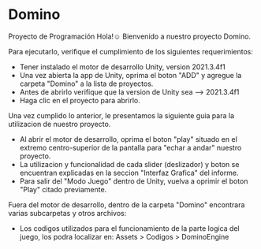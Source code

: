 # Domino
Proyecto de Programación
Hola!☺ 
Bienvenido a nuestro proyecto Domino.


Para ejecutarlo, verifique el cumplimiento de los siguientes requerimientos:

- Tener instalado el motor de desarrollo Unity, version 2021.3.4f1
- Una vez abierta la app de Unity, oprima el boton "ADD" y agregue la carpeta "Domino" a la lista de proyectos.
- Antes de abrirlo verifique que la version de Unity sea -->  2021.3.4f1
- Haga clic en el proyecto para abrirlo. 


Una vez cumplido lo anterior, le presentamos la siguiente guia para la utilizacion de nuestro proyecto.

- Al abrir el motor de desarrollo, oprima el boton "play" situado en el extremo centro-superior de la pantalla para "echar a andar"
nuestro proyecto.
- La utilizacion y funcionalidad de cada slider (deslizador) y boton se encuentran explicadas en la seccion "Interfaz Grafica"
del informe.
- Para salir del "Modo Juego" dentro de Unity, vuelva a oprimir el boton "Play" citado previamente.


Fuera del motor de desarrollo, dentro de la carpeta "Domino" encontrara varias subcarpetas y otros archivos:
- Los codigos utilizados para el funcionamiento de la parte logica del juego, los podra localizar en: 
  Assets > Codigos > DominoEngine

  
